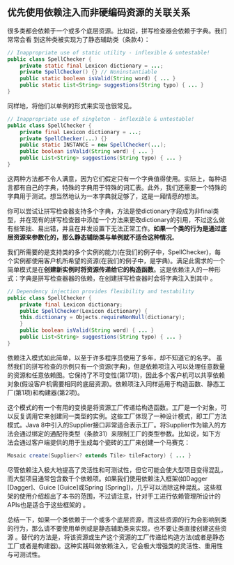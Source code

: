 ## 优先使用依赖注入而非硬编码资源的关联关系

很多类都会依赖于一个或多个底层资源。比如说，拼写检查器会依赖于字典。我们常常会看
到这种类被实现为了静态辅助类（条款4）：

```java
// Inappropriate use of static utility - inflexible & untestable!
public class SpellChecker {
    private static final Lexicon dictionary = ...;
    private SpellChecker() {} // Noninstantiable
    public static boolean isValid(String word) { ... }
    public static List<String> suggestions(String typo) { ... }
}
```

同样地，将他们以单例的形式来实现也很常见。

```java
// Inappropriate use of singleton - inflexible & untestable!
public class SpellChecker {
    private final Lexicon dictionary = ...;
    private SpellChecker(...) {}
    public static INSTANCE = new SpellChecker(...);
    public boolean isValid(String word) { ... }
    public List<String> suggestions(String typo) { ... }
}
```

这两种方法都不令人满意，因为它们假定只有一个字典值得使用。实际上，每种语言都有自己的字典，特殊的字典用于特殊的词汇表。此外，我们还需要一个特殊的字典用于测试。想当然地认为一本字典就足够了，这是一厢情愿的想法。

你可以尝试让拼写检查器支持多个字典，方法是使dictionary字段成为非final类型，并在现有的拼写检查器中添加一个方法来更改dictionary的引用，不过这么做有些笨拙、易出错，并且在并发设置下无法正常工作。**如果一个类的行为是通过底层资源来参数化的，那么静态辅助类与单例就不适合这种情况**。

我们所需要的是支持类的多个实例的能力(在我们的例子中，SpellChecker)，每个实例都使用客户机所希望的资源(在我们的例子中，是字典)。满足此需求的一个简单模式是在**创建新实例时将资源传递给它的构造函数**。这是依赖注入的一种形式：字典是拼写检查器器的依赖，在创建拼写检查器时会将字典注入到其中 。

```java
// Dependency injection provides flexibility and testability
public class SpellChecker {
    private final Lexicon dictionary;
    public SpellChecker(Lexicon dictionary) {
    this.dictionary = Objects.requireNonNull(dictionary);
    }
    public boolean isValid(String word) { ... }
    public List<String> suggestions(String typo) { ... }
}
```

依赖注入模式如此简单，以至于许多程序员使用了多年，却不知道它的名字。 虽然我们的拼写检查的示例只有一个资源(字典)，但是依赖项注入可以处理任意数量的资源和任意依赖图。它保持了不可变性(第17项)，因此多个客户机可以共享依赖对象(假设客户机需要相同的底层资源)。依赖项注入同样适用于构造函数、静态工厂(第1项)和构建器(第2项)。

这个模式的有一个有用的变换是将资源工厂传递给构造函数。工厂是一个对象，可以反复调用它来创建同一类型的实例。这些工厂体现了一种设计模式，即工厂方法模式。Java 8中引入的Supplier<T>接口非常适合表示工厂。将Supplier<T>作为输入的方法会通过绑定的通配符类型（条款31）来限制工厂的类型参数。比如说，如下方法会通过客户端提供的用于生成每个瓷砖的工厂来创建一个马赛克：

```java
Mosaic create(Supplier<? extends Tile> tileFactory) { ... }
```

尽管依赖注入极大地提高了灵活性和可测试性，但它可能会使大型项目变得混乱，而大型项目通常包含数千个依赖项。如果我们使用依赖注入框架(如Dagger [Dagger]、Guice [Guice]或Spring [Spring])，几乎可以消除这种混乱。这些框架的使用介绍超出了本书的范围，不过请注意，针对手工进行依赖管理所设计的APIs也是适合于这些框架的 。

总结一下，如果一个类依赖于一个或多个底层资源，而这些资源的行为会影响到类的行为，那么请不要使用单例或是静态辅助类来实现，也不要让类直接创建这些资源 。替代的方法是，将该资源或生产这个资源的工厂传递给构造方法(或者是静态工厂或者是构建器)。这种实践叫做依赖注入，它会极大增强类的灵活性、重用性与可测试性。